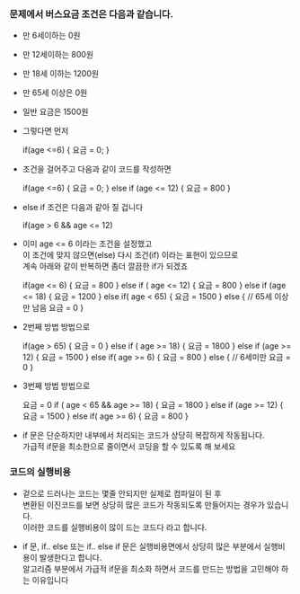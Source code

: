 ### 문제에서 버스요금 조건은 다음과 같습니다.

* 만 6세이하는 0원
* 만 12세이하는 800원
* 만 18세 이하는 1200원
* 만 65세 이상은 0원
* 일반 요금은 1500원

* 그렇다면 먼저

	 
    if(age <=6) {
		요금 = 0;
	}	


* 조건을 걸어주고 다음과 같이 코드를 작성하면


	if(age <=6) {
		요금 = 0;
	} else if (age <= 12) {
		요금 = 800
	}



* else if 조건은 다음과 같아 질 겁니다


	if(age > 6 && age <= 12)


* 이미 age <= 6 이라는 조건을 설정했고  
이 조건에 맞지 않으면(else) 다시 조건(if) 이라는 표현이 있으므로  
계속 아래와 같이 반복하면 좀더 깔끔한 if가 되겠죠


	if(age <= 6) {
		요금 = 800
	} else if ( age <= 12) {
		요금 = 800
	} else if (age <= 18) {
		요금 = 1200
	} else if( age < 65) {
		요금 = 1500
	} else { // 65세 이상만 남음
		요금 = 0
	}


* 2번째 방법 방법으로


	if(age > 65) {
		요금 = 0
	} else if ( age >= 18) {
		요금 = 1800
	} else if (age >= 12) {
		요금 = 1500
	} else if( age >= 6) {
		요금 = 800
	} else { // 6세미만 
		요금 = 0
	}


* 3번째 방법 방법으로


	요금 = 0
	if ( age < 65 && age >= 18) {
		요금 = 1800
	} else if (age >= 12) {
		요금 = 1500
	} else if( age >= 6) {
		요금 = 800
	}


* if 문은 단순하지만 내부에서 처리되는 코드가 상당히 복잡하게 작동됩니다.  
가급적 if문을 최소한으로 줄이면서 코딩을 할 수 있도록 해 보세요	

### 코드의 실행비용

* 겉으로 드러나는 코드는 몇줄 안되지만 실제로 컴파일이 된 후  
변환된 이진코드를 보면 상당히 많은 코드가 작동되도록 만들어지는 경우가 있습니다.  
이러한 코드를 실행비용이 많이 드는 코드다 라고 합니다.

* if 문, if.. else 또는 if.. else if 문은 실행비용면에서 상당히 많은 부분에서 실행비용이 발생한다고 합니다.  
알고리즘 부분에서 가급적 if문을 최소화 하면서 코드를 만드는 방법을 고민해야 하는 이유입니다









